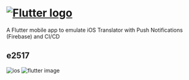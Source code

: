 # [![Flutter logo][]][flutter.dev]

A Flutter mobile app to emulate iOS Translator with Push Notifications (Firebase) and CI/CD

## e2517

![ios][]
![flutter image][]

[flutter logo]: https://raw.githubusercontent.com/flutter/website/master/src/_assets/image/flutter-lockup.png
[flutter.dev]: https://flutter.dev
[dart platform diagram]: https://github.com/flutter/website/blob/master/src/images/homepage/dart-diagram-small.png
[ios]: http://achoweb.es/wp-content/uploads/2020/10/FlutterTrainning.png
[flutter image]: http://achoweb.es/wp-content/uploads/2020/10/Translator.png
